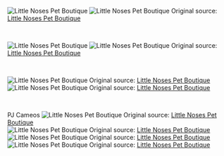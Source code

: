 ![Little Noses Pet Boutique](https://raw.githubusercontent.com/nikole-flowers/leo-work/main/LittleNoses/LN.jpeg "Little Noses Pet Boutique")
![Little Noses Pet Boutique](https://raw.githubusercontent.com/nikole-flowers/leo-work/main/LittleNoses/LN2.jpeg "Little Noses Pet Boutique")
Original source: [Little Noses Pet Boutique](https://shoplittlenoses.com/products/ocean-blue-puzzle-toy-knot)

</br>

![Little Noses Pet Boutique](https://raw.githubusercontent.com/nikole-flowers/leo-work/main/LittleNoses/LN3.jpeg "Little Noses Pet Boutique")
![Little Noses Pet Boutique](https://raw.githubusercontent.com/nikole-flowers/leo-work/main/LittleNoses/LN4.jpeg "Little Noses Pet Boutique")
Original source: [Little Noses Pet Boutique](https://shoplittlenoses.com/products/bright-pink-puzzle-toy-knot-original)

</br>

![Little Noses Pet Boutique](https://raw.githubusercontent.com/nikole-flowers/leo-work/main/LittleNoses/LN5.jpeg "Little Noses Pet Boutique")
Original source: [Little Noses Pet Boutique](https://shoplittlenoses.com/products/dogs-are-better-than-people-embroidered-sweatshirt-black-and-teal)
</br>
![Little Noses Pet Boutique](https://raw.githubusercontent.com/nikole-flowers/leo-work/main/LittleNoses/LN6.jpeg "Little Noses Pet Boutique")
Original source: [Little Noses Pet Boutique](https://shoplittlenoses.com/products/dogs-are-better-than-people-embroidered-sweatshirt)

</br>

PJ Cameos
![Little Noses Pet Boutique](https://raw.githubusercontent.com/nikole-flowers/leo-work/main/LittleNoses/LN_PJ.jpeg "Little Noses Pet Boutique")
Original source: [Little Noses Pet Boutique](https://shoplittlenoses.com/products/ocean-blue-pet-bed)
</br>
![Little Noses Pet Boutique](https://raw.githubusercontent.com/nikole-flowers/leo-work/main/LittleNoses/LN_PJ2.jpeg "Little Noses Pet Boutique")
Original source: [Little Noses Pet Boutique](https://shoplittlenoses.com/products/sunflower-yellow-pet-bed)
</br>
![Little Noses Pet Boutique](https://raw.githubusercontent.com/nikole-flowers/leo-work/main/LittleNoses/LN_PJ3.jpeg "Little Noses Pet Boutique")
Original source: [Little Noses Pet Boutique](https://shoplittlenoses.com/products/dark-pink-pet-bed)
</br>
![Little Noses Pet Boutique](https://raw.githubusercontent.com/nikole-flowers/leo-work/main/LittleNoses/LN_PJ4.jpeg "Little Noses Pet Boutique")
Original source: [Little Noses Pet Boutique](https://shoplittlenoses.com/products/mint-blue-pet-bed)